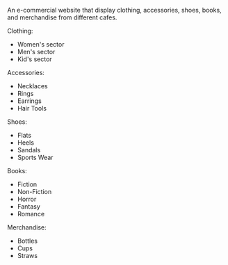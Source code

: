An e-commercial website that display clothing, accessories, shoes, books, and merchandise from different cafes.

Clothing:

<ul>
<li>Women's sector</li>
<li>Men's sector</li>
<li>Kid's sector</li>
</ul>

Accessories:

<ul>
<li>Necklaces</li>
<li>Rings</li>
<li>Earrings</li>
<li>Hair Tools</li>
</ul>

Shoes:

<ul>
<li>Flats</li>
<li>Heels</li>
<li>Sandals</li>
<li>Sports Wear</li>
</ul>

Books:

<ul>
<li>Fiction</li>
<li>Non-Fiction</li>
<li>Horror</li>
<li>Fantasy</li>
<li>Romance</li>
</ul>

Merchandise:

<ul>
<li>Bottles</li>
<li>Cups</li>
<li>Straws</li>
</ul>

